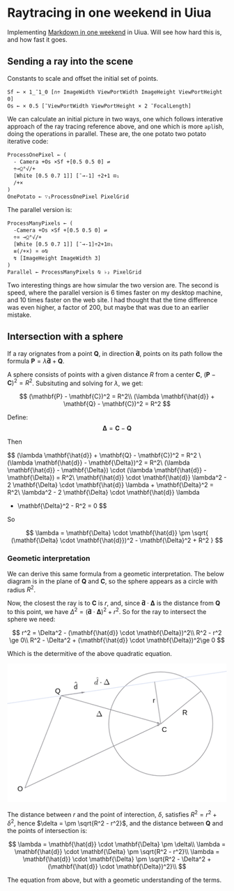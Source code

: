 # Raytracing in one weekend in Uiua

Implementing [Markdown in one
weekend](<https://raytracing.github.io/books/RayTracingInOneWeekend.html>) in
Uiua.  Will see how hard this is, and how fast it goes.

## Sending a ray into the scene

Constants to scale and offset the initial set of points.
```uiua
Sf ← × 1_¯1_0 [∩÷ ImageWidth ViewPortWidth ImageHeight ViewPortHeight 0]
Os ← × 0.5 [¯ViewPortWidth ViewPortHeight × 2 ¯FocalLength]
```

We can calculate an initial picture in two ways, one which follows interative
approach of the ray tracing reference above, and one which is more `apl`ish,
doing the operations in parallel.  These are, the one potato two potato
iterative code:

```uiua
ProcessOnePixel ← (
  - Camera +Os ×Sf +[0.5 0.5 0] ⇌
  ÷⊸⍜°√/+
  [White [0.5 0.7 1]] [¯⊸-1] ÷2+1 ⊡₁
  /+×
)
OnePotato ← ∵₁ProcessOnePixel PixelGrid
```

The parallel version is:

```uiua
ProcessManyPixels ← (
  -Camera +Os ×Sf +[0.5 0.5 0] ⇌
  ÷¤ ⊸⍜°√/+
  [White [0.5 0.7 1]] [¯⊸-1]÷2+1⊡₁
  ≡(/+×) ¤ ⊙⍉
  ↯ [ImageHeight ImageWidth 3]
)
Parallel ← ProcessManyPixels ⍉ ♭₂ PixelGrid
```

Two interesting things are how simular the two version are.  The second is
speed, where the parallel version is 6 times faster on my desktop machine, and
10 times faster on the web site.  I had thought that the time difference was
even higher, a factor of 200, but maybe that was due to an earlier mistake.

## Intersection with a sphere

If a ray orignates from a point $\mathbf{Q}$, in direction $\mathbf{\hat{d}}$,
points on its path follow the formula $\mathbf{P} = \lambda \mathbf{\hat{d}} +
\mathbf{Q}$.

A sphere consists of points with a given distance $R$ from a center
$\mathbf{C}$, $(\mathbf{P} - \mathbf{C})^2 = R^2$.  Subsituting and solving for
$\lambda$, we get:

$$
(\mathbf{P} - \mathbf{C})^2 = R^2\\
(\lambda \mathbf{\hat{d}} + \mathbf{Q} - \mathbf{C})^2 = R^2
$$

Define:
$$
\mathbf{\Delta} = \mathbf{C} - \mathbf{Q}
$$

Then

$$
(\lambda \mathbf{\hat{d}} + \mathbf{Q} - \mathbf{C})^2 = R^2 \\
(\lambda \mathbf{\hat{d}} - \mathbf{\Delta})^2 = R^2\\
(\lambda \mathbf{\hat{d}} - \mathbf{\Delta}) \cdot (\lambda \mathbf{\hat{d}} - \mathbf{\Delta}) = R^2\\
\mathbf{\hat{d}} \cdot \mathbf{\hat{d}} \lambda^2 - 2 \mathbf{\Delta} \cdot \mathbf{\hat{d}} \lambda + \mathbf{\Delta}^2 = R^2\\
\lambda^2 - 2 \mathbf{\Delta} \cdot \mathbf{\hat{d}} \lambda
+ \mathbf{\Delta}^2 - R^2 = 0
$$

So

$$
\lambda = \mathbf{\Delta} \cdot \mathbf{\hat{d}} \pm \sqrt{ (\mathbf{\Delta}
\cdot \mathbf{\hat{d}})^2 - \mathbf{\Delta}^2 + R^2 }
$$

### Geometic interpretation

We can derive this same formula from a geometic interpretation. The below
diagram is in the plane of $\mathbf{Q}$ and $\mathbf{C}$, so the sphere appears
as a circle with radius $R^2$.

Now, the closest the ray is to $\mathbf{C}$ is $r$, and, since $\mathbf{\hat{d}}
\cdot \mathbf{\Delta}$ is the distance from $\mathbf{Q}$ to this point, we have
$\Delta^2 = (\mathbf{\hat{d}} \cdot \mathbf{\Delta})^2 + r^2$.  So for the ray
to intersect the sphere we need:

$$
r^2 = \Delta^2  - (\mathbf{\hat{d}} \cdot \mathbf{\Delta})^2\\
R^2 - r^2 \ge 0\\
R^2 - \Delta^2  + (\mathbf{\hat{d}} \cdot \mathbf{\Delta})^2\ge 0
$$

Which is the determitive of the above quadratic equation.

![image](images/SphereInter1.png)

The distance between $r$ and the point of interection, $\delta$, satisfies $R^2
= r^2+ \delta^2$, hence $\delta = \pm \sqrt{R^2 - r^2}$, and the distance
between $\mathbf{Q}$ and the points of intersection is:

$$
\lambda = \mathbf{\hat{d}} \cdot \mathbf{\Delta} \pm \delta\\
\lambda = \mathbf{\hat{d}} \cdot \mathbf{\Delta} \pm \sqrt{R^2 - r^2}\\
\lambda = \mathbf{\hat{d}} \cdot \mathbf{\Delta} \pm \sqrt{R^2 - \Delta^2  + (\mathbf{\hat{d}} \cdot \mathbf{\Delta})^2}\\
$$

The equation from above, but with a geometic understanding of the terms.
